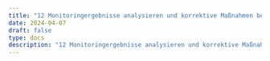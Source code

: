 ```yaml
---
title: "12 Monitoringergebnisse analysieren und korrektive Maßnahmen bestimmen können"
date: 2024-04-07
draft: false
type: docs
description: "12 Monitoringergebnisse analysieren und korrektive Maßnahmen bestimmen können description"
---
```



